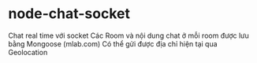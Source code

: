 # node-chat-socket
Chat real time với socket
Các Room và nội dung chat ở mỗi room được lưu bằng Mongoose (mlab.com)
Có thể gửi được địa chỉ hiện tại qua Geolocation 
